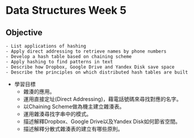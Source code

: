 # Data Structures Week 5

## Objective
    - List applications of hashing
    - Apply direct addressing to retrieve names by phone numbers
    - Develop a hash table based on chaining scheme
    - Apply hashing to find patterns in text
    - Describe how Dropbox, Google Drive and Yandex Disk save space
    - Describe the principles on which distributed hash tables are built

- 學習目標
    - 雜湊的應用。
    - 運用直接定址(Direct Addressing)，藉電話號碼來尋找對應的名字。
    - 以Chaining Scheme做為機主建立雜湊表。
    - 運用雜湊尋找字串中的模式。
    - 描述解釋Dropbox、Google Drive以及Yandex Disk如何節省空間。
    - 描述解釋分散式雜湊表的建立有哪些原則。